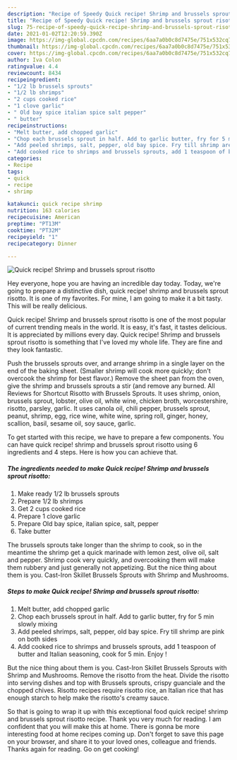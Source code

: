```yaml
---
description: "Recipe of Speedy Quick recipe! Shrimp and brussels sprout risotto"
title: "Recipe of Speedy Quick recipe! Shrimp and brussels sprout risotto"
slug: 75-recipe-of-speedy-quick-recipe-shrimp-and-brussels-sprout-risotto
date: 2021-01-02T12:20:59.390Z
image: https://img-global.cpcdn.com/recipes/6aa7a0b0c8d7475e/751x532cq70/quick-recipe-shrimp-and-brussels-sprout-risotto-recipe-main-photo.jpg
thumbnail: https://img-global.cpcdn.com/recipes/6aa7a0b0c8d7475e/751x532cq70/quick-recipe-shrimp-and-brussels-sprout-risotto-recipe-main-photo.jpg
cover: https://img-global.cpcdn.com/recipes/6aa7a0b0c8d7475e/751x532cq70/quick-recipe-shrimp-and-brussels-sprout-risotto-recipe-main-photo.jpg
author: Iva Colon
ratingvalue: 4.4
reviewcount: 8434
recipeingredient:
- "1/2 lb brussels sprouts"
- "1/2 lb shrimps"
- "2 cups cooked rice"
- "1 clove garlic"
- " Old bay spice italian spice salt pepper"
- " butter"
recipeinstructions:
- "Melt butter, add chopped garlic"
- "Chop each brussels sprout in half. Add to garlic butter, fry for 5 min slowly mixing"
- "Add peeled shrimps, salt, pepper, old bay spice. Fry till shrimp are pink on both sides"
- "Add cooked rice to shrimps and brussels sprouts, add 1 teaspoon of butter and Italian seasoning, cook for 5 min. Enjoy !"
categories:
- Recipe
tags:
- quick
- recipe
- shrimp

katakunci: quick recipe shrimp 
nutrition: 163 calories
recipecuisine: American
preptime: "PT13M"
cooktime: "PT32M"
recipeyield: "1"
recipecategory: Dinner

---
```



![Quick recipe! Shrimp and brussels sprout risotto](https://img-global.cpcdn.com/recipes/6aa7a0b0c8d7475e/751x532cq70/quick-recipe-shrimp-and-brussels-sprout-risotto-recipe-main-photo.jpg)

Hey everyone, hope you are having an incredible day today. Today, we're going to prepare a distinctive dish, quick recipe! shrimp and brussels sprout risotto. It is one of my favorites. For mine, I am going to make it a bit tasty. This will be really delicious.

Quick recipe! Shrimp and brussels sprout risotto is one of the most popular of current trending meals in the world. It is easy, it's fast, it tastes delicious. It is appreciated by millions every day. Quick recipe! Shrimp and brussels sprout risotto is something that I've loved my whole life. They are fine and they look fantastic.

Push the brussels sprouts over, and arrange shrimp in a single layer on the end of the baking sheet. (Smaller shrimp will cook more quickly; don&#39;t overcook the shrimp for best flavor.) Remove the sheet pan from the oven, give the shrimp and brussels sprouts a stir (and remove any burned. All Reviews for Shortcut Risotto with Brussels Sprouts. It uses shrimp, onion, brussels sprout, lobster, olive oil, white wine, chicken broth, worcestershire, risotto, parsley, garlic. It uses canola oil, chili pepper, brussels sprout, peanut, shrimp, egg, rice wine, white wine, spring roll, ginger, honey, scallion, basil, sesame oil, soy sauce, garlic.


To get started with this recipe, we have to prepare a few components. You can have quick recipe! shrimp and brussels sprout risotto using 6 ingredients and 4 steps. Here is how you can achieve that.

<!--inarticleads1-->

##### The ingredients needed to make Quick recipe! Shrimp and brussels sprout risotto:

1. Make ready 1/2 lb brussels sprouts
1. Prepare 1/2 lb shrimps
1. Get 2 cups cooked rice
1. Prepare 1 clove garlic
1. Prepare  Old bay spice, italian spice, salt, pepper
1. Take  butter


The brussels sprouts take longer than the shrimp to cook, so in the meantime the shrimp get a quick marinade with lemon zest, olive oil, salt and pepper. Shrimp cook very quickly, and overcooking them will make them rubbery and just generally not appetizing. But the nice thing about them is you. Cast-Iron Skillet Brussels Sprouts with Shrimp and Mushrooms. 

<!--inarticleads2-->

##### Steps to make Quick recipe! Shrimp and brussels sprout risotto:

1. Melt butter, add chopped garlic
1. Chop each brussels sprout in half. Add to garlic butter, fry for 5 min slowly mixing
1. Add peeled shrimps, salt, pepper, old bay spice. Fry till shrimp are pink on both sides
1. Add cooked rice to shrimps and brussels sprouts, add 1 teaspoon of butter and Italian seasoning, cook for 5 min. Enjoy !


But the nice thing about them is you. Cast-Iron Skillet Brussels Sprouts with Shrimp and Mushrooms. Remove the risotto from the heat. Divide the risotto into serving dishes and top with Brussels sprouts, crispy guanciale and the chopped chives. Risotto recipes require risotto rice, an Italian rice that has enough starch to help make the risotto&#39;s creamy sauce. 

So that is going to wrap it up with this exceptional food quick recipe! shrimp and brussels sprout risotto recipe. Thank you very much for reading. I am confident that you will make this at home. There is gonna be more interesting food at home recipes coming up. Don't forget to save this page on your browser, and share it to your loved ones, colleague and friends. Thanks again for reading. Go on get cooking!

